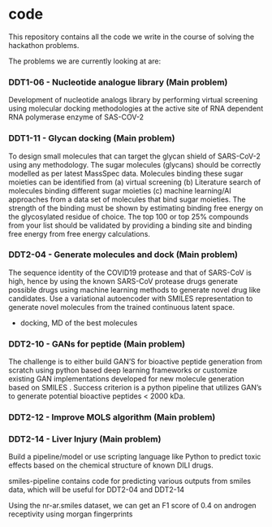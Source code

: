# code
This repository contains all the code we write in the course of solving the hackathon problems.

The problems we are currently looking at are:

### DDT1-06 - Nucleotide analogue library (Main problem)

Development of nucleotide analogs library by performing virtual screening using molecular docking methodologies at the active site of RNA dependent RNA polymerase enzyme of SAS-COV-2
 
### DDT1-11 - Glycan docking (Main problem)

To design small molecules that can target the glycan shield of SARS-CoV-2 using any methodology. The sugar molecules (glycans) should be correctly modelled as per latest MassSpec data. Molecules binding these sugar moieties can be identified from (a) virtual screening (b) Literature search of molecules binding different sugar moieties (c) machine learning/AI approaches from a data set of molecules that bind sugar moieties. The strength of the binding must be shown by estimating binding free energy on the glycosylated residue of choice. The top 100 or top 25% compounds from your list should be validated by providing a binding site and binding free energy from free energy calculations.
 
### DDT2-04 - Generate molecules and dock (Main problem)

The sequence identity of the COVID19 protease and that of SARS-CoV is high, hence by using the known SARS-CoV protease drugs generate possible drugs using machine learning methods to generate novel drug like candidates. Use a variational autoencoder with SMILES representation to generate novel molecules from the trained continuous latent space. 

+ docking, MD of the best molecules
 
### DDT2-10 - GANs for peptide (Main problem)

The challenge is to either build GAN’S for bioactive peptide generation from scratch using python based deep learning frameworks or customize existing GAN implementations developed for new molecule generation based on SMILES . Success criterion is a python pipeline that utilizes GAN’s to generate potential bioactive peptides < 2000 kDa.
 
### DDT2-12 - Improve MOLS algorithm (Main problem)
 
### DDT2-14 - Liver Injury (Main problem)

Build a pipeline/model or use scripting language like Python to predict toxic effects based on the chemical structure of known DILI drugs.
 
smiles-pipeline contains code for predicting various outputs from smiles data, which will be useful for DDT2-04 and DDT2-14

Using the nr-ar.smiles dataset, we can get an F1 score of 0.4 on androgen receptivity using morgan fingerprints


